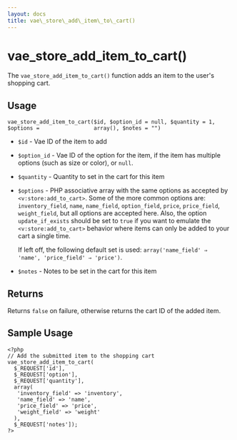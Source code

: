 ```yaml
---
layout: docs
title: vae\_store\_add\_item\_to\_cart()
---
```


# vae\_store\_add\_item\_to\_cart()

The `vae_store_add_item_to_cart()` function adds an item to the user's
shopping cart.

## Usage

`vae_store_add_item_to_cart($id, $option_id = null, $quantity = 1, $options =                 array(), $notes = "")`

-   `$id` - Vae ID of the item to add

-   `$option_id` - Vae ID of the option for the item, if the item has
    multiple options (such as size or color), or `null`.

-   `$quantity` - Quantity to set in the cart for this item

-   `$options` - PHP associative array with the same options as accepted
    by `<v:store:add_to_cart>`. Some of the more common options are:
    `inventory_field`, `name`, `name_field`, `option_field`, `price`,
    `price_field`, `weight_field`, but all options are accepted here.
    Also, the option `update_if_exists` should be set to `true` if you
    want to emulate the `<v:store:add_to_cart>` behavior where items can
    only be added to your cart a single time.

    If left off, the following default set is used:
    `array('name_field' ⇒                         'name', 'price_field' ⇒ 'price')`.

-   `$notes` - Notes to be set in the cart for this item

## Returns

Returns `false` on failure, otherwise returns the cart ID of the added
item.

## Sample Usage

    <?php 
    // Add the submitted item to the shopping cart
    vae_store_add_item_to_cart(
      $_REQUEST['id'], 
      $_REQUEST['option'], 
      $_REQUEST['quantity'], 
      array(
       'inventory_field' => 'inventory',
       'name_field' => 'name',
       'price_field' => 'price',
       'weight_field' => 'weight'
      ),
      $_REQUEST['notes']);
    ?>
